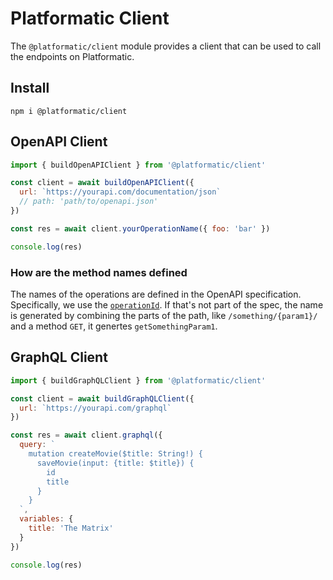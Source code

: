 # Platformatic Client

The `@platformatic/client` module provides a client that can be used to call the endpoints
on Platformatic.

## Install

```
npm i @platformatic/client
```

## OpenAPI Client

```js
import { buildOpenAPIClient } from '@platformatic/client'

const client = await buildOpenAPIClient({
  url: `https://yourapi.com/documentation/json`
  // path: 'path/to/openapi.json'
})

const res = await client.yourOperationName({ foo: 'bar' })

console.log(res)
```

### How are the method names defined

The names of the operations are defined in the OpenAPI specification.
Specifically, we use the [`operationId`](https://swagger.io/specification/).
If that's not part of the spec,
the name is generated by combining the parts of the path,
like `/something/{param1}/` and a method `GET`, it genertes `getSomethingParam1`.

## GraphQL Client

```js
import { buildGraphQLClient } from '@platformatic/client'

const client = await buildGraphQLClient({
  url: `https://yourapi.com/graphql`
})

const res = await client.graphql({
  query: `
    mutation createMovie($title: String!) {
      saveMovie(input: {title: $title}) {
        id
        title
      }
    }
  `,
  variables: {
    title: 'The Matrix'
  }
})

console.log(res)
```
